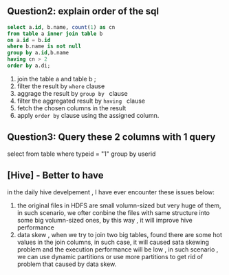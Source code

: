 ## Question2: explain order of the sql

```sql
select a.id, b.name, count(1) as cn 
from table a inner join table b
on a.id = b.id
where b.name is not null
group by a.id,b.name
having cn > 2
order by a.di;
```

1. join the table a and table b ;
2. filter the result by `where` clause
3. aggrage the result by `group by ` clause
4. filter the aggregated result by `having ` clause
5. fetch the chosen columns in the result
6. apply `order by` clause using the assigned column.

## Question3: Query these 2 columns with 1 query

select 
from table
where  typeid = "1"
group by userid 



## [Hive] - Better to have

in the daily hive develpement , I have ever encounter these issues below:
1. the original files in HDFS are small volumn-sized but very huge of them, in such scenario, we ofter conbine the files with same structure into some big volumn-sized ones, by this way , it will improve hive performance
2. data skew , when we try to join two big tables, found there are some hot values in the join columns, in such case, it will caused sata skewing problem and the execution performance will be low , in such scenario , we can use dynamic partitions or use more partitions to get rid of problem that caused by  data skew. 